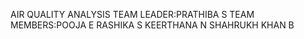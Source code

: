 AIR QUALITY ANALYSIS
TEAM LEADER:PRATHIBA S
TEAM MEMBERS:POOJA E
             RASHIKA S
             KEERTHANA N
             SHAHRUKH KHAN B
